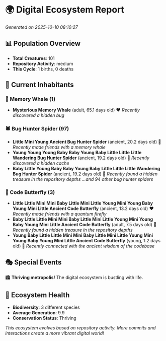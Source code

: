 # 🌍 Digital Ecosystem Report
*Generated on 2025-10-10 08:10:27*

## 📊 Population Overview
- **Total Creatures**: 101
- **Repository Activity**: medium
- **This Cycle**: 1 births, 0 deaths

## 👥 Current Inhabitants

### 🐋 Memory Whale (1)
- **Mysterious Memory Whale** (adult, 65.1 days old) ❤️
  *Recently discovered a hidden bug*

### 🕷️ Bug Hunter Spider (97)
- **Little Mini Young Ancient Bug Hunter Spider** (ancient, 20.2 days old) 💛
  *Recently made friends with a memory whale*
- **Young Young Young Baby Baby Young Baby Little Little Little Wandering Bug Hunter Spider** (ancient, 19.2 days old) 💛
  *Recently discovered a hidden cache*
- **Baby Little Young Baby Baby Young Baby Little Little Little Wandering Bug Hunter Spider** (ancient, 19.2 days old) 💛
  *Recently found a hidden treasure in the repository depths*
  *...and 94 other bug hunter spiders*

### 🦋 Code Butterfly (3)
- **Little Little Mini Mini Baby Little Mini Little Young Mini Young Baby Young Mini Little Ancient Code Butterfly** (ancient, 13.2 days old) ❤️
  *Recently made friends with a quantum firefly*
- **Baby Little Little Mini Mini Baby Little Mini Little Young Mini Young Baby Young Mini Little Ancient Code Butterfly** (adult, 7.5 days old) 💚
  *Recently found a hidden treasure in the repository depths*
- **Young Baby Little Little Mini Mini Baby Little Mini Little Young Mini Young Baby Young Mini Little Ancient Code Butterfly** (young, 1.2 days old) 💚
  *Recently connected with the ancient wisdom of the codebase*

## 🎭 Special Events

🏙️ **Thriving metropolis!** The digital ecosystem is bustling with life.

## 🔬 Ecosystem Health
- **Biodiversity**: 3 different species
- **Average Generation**: 9.9
- **Conservation Status**: Thriving

*This ecosystem evolves based on repository activity. More commits and interactions create a more vibrant digital world!*